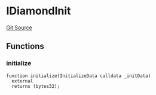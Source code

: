 # IDiamondInit
[Git Source](https://github.com/matter-labs/zksync-contracts/blob/a1506a91fd7e3b73aa6fe10caf12e32f39e26211/contracts/l1-contracts/state-transition/chain-interfaces/IDiamondInit.sol)


## Functions
### initialize


```solidity
function initialize(InitializeData calldata _initData)
  external
  returns (bytes32);
```

